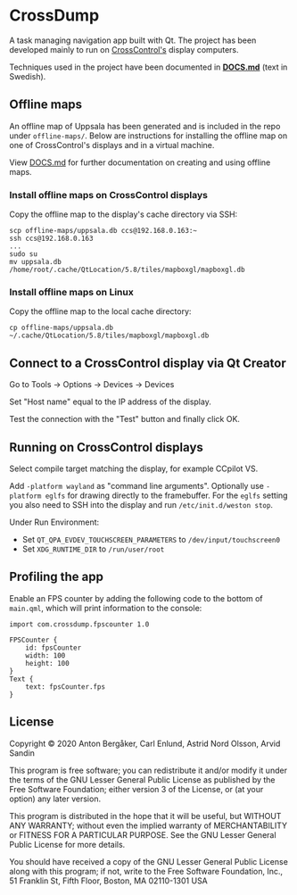 # CrossDump

A task managing navigation app built with Qt.
The project has been developed mainly to run on [CrossControl's](https://crosscontrol.com/) display computers.

Techniques used in the project have been documented in [**DOCS.md**](DOCS.md) (text in Swedish).

## Offline maps

An offline map of Uppsala has been generated and is included in the repo under `offline-maps/`.
Below are instructions for installing the offline map on one of CrossControl's displays and in a virtual machine.

View [DOCS.md](DOCS.md) for further documentation on creating and using offline maps.

### Install offline maps on CrossControl displays

Copy the offline map to the display's cache directory via SSH:

~~~
scp offline-maps/uppsala.db ccs@192.168.0.163:~
ssh ccs@192.168.0.163
...
sudo su
mv uppsala.db /home/root/.cache/QtLocation/5.8/tiles/mapboxgl/mapboxgl.db
~~~

### Install offline maps on Linux

Copy the offline map to the local cache directory:

~~~
cp offline-maps/uppsala.db ~/.cache/QtLocation/5.8/tiles/mapboxgl/mapboxgl.db
~~~

## Connect to a CrossControl display via Qt Creator

Go to Tools -> Options -> Devices -> Devices

Set "Host name" equal to the IP address of the display.

Test the connection with the "Test" button and finally click OK.

## Running on CrossControl displays

Select compile target matching the display, for example CCpilot VS.

Add `-platform wayland` as "command line arguments".
Optionally use `-platform eglfs` for drawing directly to the framebuffer.
For the `eglfs` setting you also need to SSH into the display and run `/etc/init.d/weston stop`.

Under Run Environment:

- Set `QT_QPA_EVDEV_TOUCHSCREEN_PARAMETERS` to `/dev/input/touchscreen0`
- Set `XDG_RUNTIME_DIR` to `/run/user/root`

## Profiling the app

Enable an FPS counter by adding the following code to the bottom of `main.qml`, which will print information to the console:

```
import com.crossdump.fpscounter 1.0

FPSCounter {
    id: fpsCounter
    width: 100
    height: 100
}
Text {
    text: fpsCounter.fps
}
```

## License

Copyright © 2020 Anton Bergåker, Carl Enlund, Astrid Nord Olsson, Arvid Sandin

This program is free software; you can redistribute it and/or modify
it under the terms of the GNU Lesser General Public License as published by
the Free Software Foundation; either version 3 of the License, or
(at your option) any later version.

This program is distributed in the hope that it will be useful,
but WITHOUT ANY WARRANTY; without even the implied warranty of
MERCHANTABILITY or FITNESS FOR A PARTICULAR PURPOSE.  See the
GNU Lesser General Public License for more details.

You should have received a copy of the GNU Lesser General Public License
along with this program; if not, write to the Free Software
Foundation, Inc., 51 Franklin St, Fifth Floor, Boston, MA  02110-1301  USA
